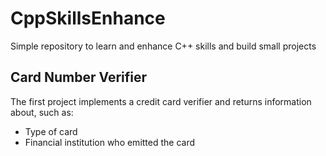 # CppSkillsEnhance

Simple repository to learn and enhance C++ skills and build small projects

## Card Number Verifier

The first project implements a credit card verifier and returns information about, such as:

- Type of card
- Financial institution who emitted the card

